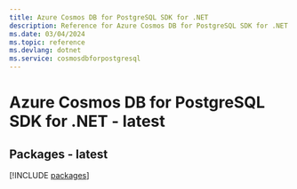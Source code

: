 ```yaml
---
title: Azure Cosmos DB for PostgreSQL SDK for .NET
description: Reference for Azure Cosmos DB for PostgreSQL SDK for .NET
ms.date: 03/04/2024
ms.topic: reference
ms.devlang: dotnet
ms.service: cosmosdbforpostgresql
---
```

# Azure Cosmos DB for PostgreSQL SDK for .NET - latest
## Packages - latest
[!INCLUDE [packages](cosmos-db-for-postgresql-index.md)]